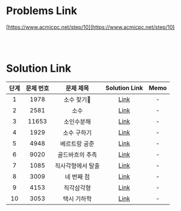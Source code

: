 # Problems Link

[https://www.acmicpc.net/step/10](https://www.acmicpc.net/step/10)

<br><br>

# Solution Link

| 단계 | 문제 번호 |     문제 제목     |                Solution Link                | Memo |
| :--: | :-------: | :---------------: | :-----------------------------------------: | :--: |
|  1   |   1978    |     소수 찾기     |     [Link](../Solutions/1978_소수_찾기)     |  -   |
|  2   |   2581    |       소수        |       [Link](../Solutions/2581_소수)        |  -   |
|  3   |   11653   |    소인수분해     |    [Link](../Solutions/11653_소인수분해)    |  -   |
|  4   |   1929    |    소수 구하기    |    [Link](../Solutions/1929_소수_구하기)    |  -   |
|  5   |   4948    |   베르트랑 공준   |   [Link](../Solutions/4948_베르트랑_공준)   |  -   |
|  6   |   9020    |  골드바흐의 추측  |  [Link](../Solutions/9020_골드바흐의_추측)  |  -   |
|  7   |   1085    | 직사각형에서 탈출 | [Link](../Solutions/1085_직사각형에서_탈출) |  -   |
|  8   |   3009    |    네 번째 점     |    [Link](../Solutions/3009_네_번째_점)     |  -   |
|  9   |   4153    |    직각삼각형     |    [Link](../Solutions/4153_직각삼각형)     |  -   |
|  10  |   3053    |    택시 기하학    |          [Link](../Solutions/3053)          |  -   |
